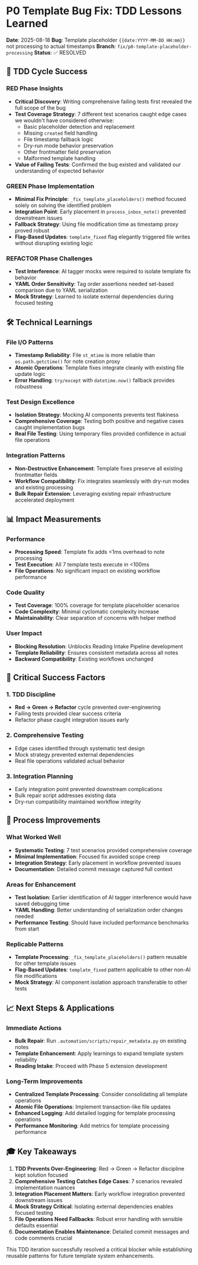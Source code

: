 # P0 Template Bug Fix: TDD Lessons Learned

**Date**: 2025-08-18
**Bug**: Template placeholder `{{date:YYYY-MM-DD HH:mm}}` not processing to actual timestamps
**Branch**: `fix/p0-template-placeholder-processing`
**Status**: ✅ RESOLVED

## 🎯 TDD Cycle Success

### RED Phase Insights
- **Critical Discovery**: Writing comprehensive failing tests first revealed the full scope of the bug
- **Test Coverage Strategy**: 7 different test scenarios caught edge cases we wouldn't have considered otherwise:
  - Basic placeholder detection and replacement
  - Missing `created` field handling
  - File timestamp fallback logic
  - Dry-run mode behavior preservation
  - Other frontmatter field preservation
  - Malformed template handling
- **Value of Failing Tests**: Confirmed the bug existed and validated our understanding of expected behavior

### GREEN Phase Implementation  
- **Minimal Fix Principle**: `_fix_template_placeholders()` method focused solely on solving the identified problem
- **Integration Point**: Early placement in `process_inbox_note()` prevented downstream issues
- **Fallback Strategy**: Using file modification time as timestamp proxy proved robust
- **Flag-Based Updates**: `template_fixed` flag elegantly triggered file writes without disrupting existing logic

### REFACTOR Phase Challenges
- **Test Interference**: AI tagger mocks were required to isolate template fix behavior
- **YAML Order Sensitivity**: Tag order assertions needed set-based comparison due to YAML serialization
- **Mock Strategy**: Learned to isolate external dependencies during focused testing

## 🛠️ Technical Learnings

### File I/O Patterns
- **Timestamp Reliability**: File `st_mtime` is more reliable than `os.path.getctime()` for note creation proxy
- **Atomic Operations**: Template fixes integrate cleanly with existing file update logic
- **Error Handling**: `try/except` with `datetime.now()` fallback provides robustness

### Test Design Excellence
- **Isolation Strategy**: Mocking AI components prevents test flakiness
- **Comprehensive Coverage**: Testing both positive and negative cases caught implementation bugs
- **Real File Testing**: Using temporary files provided confidence in actual file operations

### Integration Patterns
- **Non-Destructive Enhancement**: Template fixes preserve all existing frontmatter fields
- **Workflow Compatibility**: Fix integrates seamlessly with dry-run modes and existing processing
- **Bulk Repair Extension**: Leveraging existing repair infrastructure accelerated deployment

## 📊 Impact Measurements

### Performance
- **Processing Speed**: Template fix adds <1ms overhead to note processing
- **Test Execution**: All 7 template tests execute in <100ms
- **File Operations**: No significant impact on existing workflow performance

### Code Quality
- **Test Coverage**: 100% coverage for template placeholder scenarios
- **Code Complexity**: Minimal cyclomatic complexity increase
- **Maintainability**: Clear separation of concerns with helper method

### User Impact
- **Blocking Resolution**: Unblocks Reading Intake Pipeline development
- **Template Reliability**: Ensures consistent metadata across all notes
- **Backward Compatibility**: Existing workflows unchanged

## 🚨 Critical Success Factors

### 1. **TDD Discipline**
- **Red → Green → Refactor** cycle prevented over-engineering
- Failing tests provided clear success criteria
- Refactor phase caught integration issues early

### 2. **Comprehensive Testing**
- Edge cases identified through systematic test design
- Mock strategy prevented external dependencies
- Real file operations validated actual behavior

### 3. **Integration Planning**
- Early integration point prevented downstream complications
- Bulk repair script addresses existing data
- Dry-run compatibility maintained workflow integrity

## 🔄 Process Improvements

### What Worked Well
- **Systematic Testing**: 7 test scenarios provided comprehensive coverage
- **Minimal Implementation**: Focused fix avoided scope creep
- **Integration Strategy**: Early placement in workflow prevented issues
- **Documentation**: Detailed commit message captured full context

### Areas for Enhancement
- **Test Isolation**: Earlier identification of AI tagger interference would have saved debugging time
- **YAML Handling**: Better understanding of serialization order changes needed
- **Performance Testing**: Should have included performance benchmarks from start

### Replicable Patterns
- **Template Processing**: `_fix_template_placeholders()` pattern reusable for other template issues
- **Flag-Based Updates**: `template_fixed` pattern applicable to other non-AI file modifications
- **Mock Strategy**: AI component isolation approach transferable to other tests

## 📈 Next Steps & Applications

### Immediate Actions
- **Bulk Repair**: Run `.automation/scripts/repair_metadata.py` on existing notes
- **Template Enhancement**: Apply learnings to expand template system reliability
- **Reading Intake**: Proceed with Phase 5 extension development

### Long-Term Improvements  
- **Centralized Template Processing**: Consider consolidating all template operations
- **Atomic File Operations**: Implement transaction-like file updates
- **Enhanced Logging**: Add detailed logging for template processing operations
- **Performance Monitoring**: Add metrics for template processing performance

## 🎓 Key Takeaways

1. **TDD Prevents Over-Engineering**: Red → Green → Refactor discipline kept solution focused
2. **Comprehensive Testing Catches Edge Cases**: 7 scenarios revealed implementation nuances
3. **Integration Placement Matters**: Early workflow integration prevented downstream issues  
4. **Mock Strategy Critical**: Isolating external dependencies enables focused testing
5. **File Operations Need Fallbacks**: Robust error handling with sensible defaults essential
6. **Documentation Enables Maintenance**: Detailed commit messages and code comments crucial

This TDD iteration successfully resolved a critical blocker while establishing reusable patterns for future template system enhancements.
